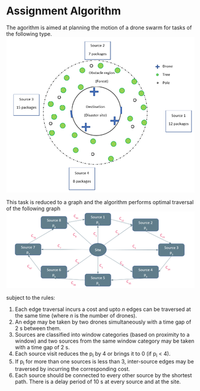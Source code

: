 # Assignment Algorithm

The agorithm is aimed at planning the motion of a drone swarm for tasks of the following type.
![](Example-environment.PNG "An example problem environment")

This task is reduced to a graph and the algorithm performs optimal traversal of the following graph
![](Ill.png)

subject to the rules:

1. Each edge traversal incurs a cost and upto *n* edges can be traversed at the same time (where *n* is the number of drones).
2. An edge may be taken by two drones simultaneously with a time gap of 2 s between them. 
3. Sources are classified into window categories (based on proximity to a window) and two sources from the same window category may be taken with a time gap of 2 s.  
4. Each source visit reduces the p<sub>i</sub> by 4 or brings it to 0 (if p<sub>i</sub> < 4).
5. If p<sub>i</sub> for more than one sources is less than 3, inter-source edges may be traversed by incurring the corresponding cost.
6. Each source should be connected to every other source by the shortest path. There is a delay period of 10 s at every source and at the site.
